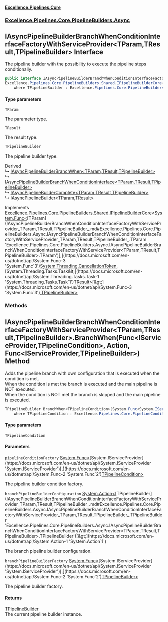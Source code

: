 #### [Excellence.Pipelines.Core](Excellence.Pipelines.md 'Excellence.Pipelines')
### [Excellence.Pipelines.Core.PipelineBuilders.Async](Excellence.Pipelines.md#Excellence.Pipelines.Core.PipelineBuilders.Async 'Excellence.Pipelines.Core.PipelineBuilders.Async')

## IAsyncPipelineBuilderBranchWhenConditionInterfaceFactoryWithServiceProvider<TParam,TResult,TPipelineBuilder> Interface

The pipeline builder with the possibility to execute the pipeline steps conditionally.

```csharp
public interface IAsyncPipelineBuilderBranchWhenConditionInterfaceFactoryWithServiceProvider<TParam,TResult,TPipelineBuilder> :
Excellence.Pipelines.Core.PipelineBuilders.Shared.IPipelineBuilderCore<System.Func<TParam, System.Threading.CancellationToken, System.Threading.Tasks.Task<TResult>>, TPipelineBuilder>
    where TPipelineBuilder : Excellence.Pipelines.Core.PipelineBuilders.Async.IAsyncPipelineBuilderBranchWhenConditionInterfaceFactoryWithServiceProvider<TParam, TResult, TPipelineBuilder>
```
#### Type parameters

<a name='Excellence.Pipelines.Core.PipelineBuilders.Async.IAsyncPipelineBuilderBranchWhenConditionInterfaceFactoryWithServiceProvider_TParam,TResult,TPipelineBuilder_.TParam'></a>

`TParam`

The parameter type.

<a name='Excellence.Pipelines.Core.PipelineBuilders.Async.IAsyncPipelineBuilderBranchWhenConditionInterfaceFactoryWithServiceProvider_TParam,TResult,TPipelineBuilder_.TResult'></a>

`TResult`

The result type.

<a name='Excellence.Pipelines.Core.PipelineBuilders.Async.IAsyncPipelineBuilderBranchWhenConditionInterfaceFactoryWithServiceProvider_TParam,TResult,TPipelineBuilder_.TPipelineBuilder'></a>

`TPipelineBuilder`

The pipeline builder type.

Derived  
&#8627; [IAsyncPipelineBuilderBranchWhen&lt;TParam,TResult,TPipelineBuilder&gt;](IAsyncPipelineBuilderBranchWhen_TParam,TResult,TPipelineBuilder_.md 'Excellence.Pipelines.Core.PipelineBuilders.Async.IAsyncPipelineBuilderBranchWhen<TParam,TResult,TPipelineBuilder>')  
&#8627; [IAsyncPipelineBuilderBranchWhenConditionInterface&lt;TParam,TResult,TPipelineBuilder&gt;](IAsyncPipelineBuilderBranchWhenConditionInterface_TParam,TResult,TPipelineBuilder_.md 'Excellence.Pipelines.Core.PipelineBuilders.Async.IAsyncPipelineBuilderBranchWhenConditionInterface<TParam,TResult,TPipelineBuilder>')  
&#8627; [IAsyncPipelineBuilderComplete&lt;TParam,TResult,TPipelineBuilder&gt;](IAsyncPipelineBuilderComplete_TParam,TResult,TPipelineBuilder_.md 'Excellence.Pipelines.Core.PipelineBuilders.Async.IAsyncPipelineBuilderComplete<TParam,TResult,TPipelineBuilder>')  
&#8627; [IAsyncPipelineBuilder&lt;TParam,TResult&gt;](IAsyncPipelineBuilder_TParam,TResult_.md 'Excellence.Pipelines.Core.PipelineBuilders.IAsyncPipelineBuilder<TParam,TResult>')

Implements [Excellence.Pipelines.Core.PipelineBuilders.Shared.IPipelineBuilderCore&lt;](IPipelineBuilderCore_TPipelineDelegate,TPipelineBuilder_.md 'Excellence.Pipelines.Core.PipelineBuilders.Shared.IPipelineBuilderCore<TPipelineDelegate,TPipelineBuilder>')[System.Func&lt;](https://docs.microsoft.com/en-us/dotnet/api/System.Func-3 'System.Func`3')[TParam](IAsyncPipelineBuilderBranchWhenConditionInterfaceFactoryWithServiceProvider_TParam,TResult,TPipelineBuilder_.md#Excellence.Pipelines.Core.PipelineBuilders.Async.IAsyncPipelineBuilderBranchWhenConditionInterfaceFactoryWithServiceProvider_TParam,TResult,TPipelineBuilder_.TParam 'Excellence.Pipelines.Core.PipelineBuilders.Async.IAsyncPipelineBuilderBranchWhenConditionInterfaceFactoryWithServiceProvider<TParam,TResult,TPipelineBuilder>.TParam')[,](https://docs.microsoft.com/en-us/dotnet/api/System.Func-3 'System.Func`3')[System.Threading.CancellationToken](https://docs.microsoft.com/en-us/dotnet/api/System.Threading.CancellationToken 'System.Threading.CancellationToken')[,](https://docs.microsoft.com/en-us/dotnet/api/System.Func-3 'System.Func`3')[System.Threading.Tasks.Task&lt;](https://docs.microsoft.com/en-us/dotnet/api/System.Threading.Tasks.Task-1 'System.Threading.Tasks.Task`1')[TResult](IAsyncPipelineBuilderBranchWhenConditionInterfaceFactoryWithServiceProvider_TParam,TResult,TPipelineBuilder_.md#Excellence.Pipelines.Core.PipelineBuilders.Async.IAsyncPipelineBuilderBranchWhenConditionInterfaceFactoryWithServiceProvider_TParam,TResult,TPipelineBuilder_.TResult 'Excellence.Pipelines.Core.PipelineBuilders.Async.IAsyncPipelineBuilderBranchWhenConditionInterfaceFactoryWithServiceProvider<TParam,TResult,TPipelineBuilder>.TResult')[&gt;](https://docs.microsoft.com/en-us/dotnet/api/System.Threading.Tasks.Task-1 'System.Threading.Tasks.Task`1')[&gt;](https://docs.microsoft.com/en-us/dotnet/api/System.Func-3 'System.Func`3')[,](IPipelineBuilderCore_TPipelineDelegate,TPipelineBuilder_.md 'Excellence.Pipelines.Core.PipelineBuilders.Shared.IPipelineBuilderCore<TPipelineDelegate,TPipelineBuilder>')[TPipelineBuilder](IAsyncPipelineBuilderBranchWhenConditionInterfaceFactoryWithServiceProvider_TParam,TResult,TPipelineBuilder_.md#Excellence.Pipelines.Core.PipelineBuilders.Async.IAsyncPipelineBuilderBranchWhenConditionInterfaceFactoryWithServiceProvider_TParam,TResult,TPipelineBuilder_.TPipelineBuilder 'Excellence.Pipelines.Core.PipelineBuilders.Async.IAsyncPipelineBuilderBranchWhenConditionInterfaceFactoryWithServiceProvider<TParam,TResult,TPipelineBuilder>.TPipelineBuilder')[&gt;](IPipelineBuilderCore_TPipelineDelegate,TPipelineBuilder_.md 'Excellence.Pipelines.Core.PipelineBuilders.Shared.IPipelineBuilderCore<TPipelineDelegate,TPipelineBuilder>')
### Methods

<a name='Excellence.Pipelines.Core.PipelineBuilders.Async.IAsyncPipelineBuilderBranchWhenConditionInterfaceFactoryWithServiceProvider_TParam,TResult,TPipelineBuilder_.BranchWhen_TPipelineCondition_(System.Func_System.IServiceProvider,TPipelineCondition_,System.Action_TPipelineBuilder_,System.Func_System.IServiceProvider,TPipelineBuilder_)'></a>

## IAsyncPipelineBuilderBranchWhenConditionInterfaceFactoryWithServiceProvider<TParam,TResult,TPipelineBuilder>.BranchWhen<TPipelineCondition>(Func<IServiceProvider,TPipelineCondition>, Action<TPipelineBuilder>, Func<IServiceProvider,TPipelineBuilder>) Method

Adds the pipeline branch with own configuration that is executed when the condition is met.  
When the condition is met the branch is executed and the main pipeline is NOT executed.  
When the condition is NOT met the branch is skipped and the main pipeline is executed.

```csharp
TPipelineBuilder BranchWhen<TPipelineCondition>(System.Func<System.IServiceProvider,TPipelineCondition> pipelineConditionFactory, System.Action<TPipelineBuilder> branchPipelineBuilderConfiguration, System.Func<System.IServiceProvider,TPipelineBuilder> branchPipelineBuilderFactory)
    where TPipelineCondition : Excellence.Pipelines.Core.PipelineConditions.IAsyncPipelineCondition<TParam>;
```
#### Type parameters

<a name='Excellence.Pipelines.Core.PipelineBuilders.Async.IAsyncPipelineBuilderBranchWhenConditionInterfaceFactoryWithServiceProvider_TParam,TResult,TPipelineBuilder_.BranchWhen_TPipelineCondition_(System.Func_System.IServiceProvider,TPipelineCondition_,System.Action_TPipelineBuilder_,System.Func_System.IServiceProvider,TPipelineBuilder_).TPipelineCondition'></a>

`TPipelineCondition`
#### Parameters

<a name='Excellence.Pipelines.Core.PipelineBuilders.Async.IAsyncPipelineBuilderBranchWhenConditionInterfaceFactoryWithServiceProvider_TParam,TResult,TPipelineBuilder_.BranchWhen_TPipelineCondition_(System.Func_System.IServiceProvider,TPipelineCondition_,System.Action_TPipelineBuilder_,System.Func_System.IServiceProvider,TPipelineBuilder_).pipelineConditionFactory'></a>

`pipelineConditionFactory` [System.Func&lt;](https://docs.microsoft.com/en-us/dotnet/api/System.Func-2 'System.Func`2')[System.IServiceProvider](https://docs.microsoft.com/en-us/dotnet/api/System.IServiceProvider 'System.IServiceProvider')[,](https://docs.microsoft.com/en-us/dotnet/api/System.Func-2 'System.Func`2')[TPipelineCondition](IAsyncPipelineBuilderBranchWhenConditionInterfaceFactoryWithServiceProvider_TParam,TResult,TPipelineBuilder_.md#Excellence.Pipelines.Core.PipelineBuilders.Async.IAsyncPipelineBuilderBranchWhenConditionInterfaceFactoryWithServiceProvider_TParam,TResult,TPipelineBuilder_.BranchWhen_TPipelineCondition_(System.Func_System.IServiceProvider,TPipelineCondition_,System.Action_TPipelineBuilder_,System.Func_System.IServiceProvider,TPipelineBuilder_).TPipelineCondition 'Excellence.Pipelines.Core.PipelineBuilders.Async.IAsyncPipelineBuilderBranchWhenConditionInterfaceFactoryWithServiceProvider<TParam,TResult,TPipelineBuilder>.BranchWhen<TPipelineCondition>(System.Func<System.IServiceProvider,TPipelineCondition>, System.Action<TPipelineBuilder>, System.Func<System.IServiceProvider,TPipelineBuilder>).TPipelineCondition')[&gt;](https://docs.microsoft.com/en-us/dotnet/api/System.Func-2 'System.Func`2')

The pipeline builder condition factory.

<a name='Excellence.Pipelines.Core.PipelineBuilders.Async.IAsyncPipelineBuilderBranchWhenConditionInterfaceFactoryWithServiceProvider_TParam,TResult,TPipelineBuilder_.BranchWhen_TPipelineCondition_(System.Func_System.IServiceProvider,TPipelineCondition_,System.Action_TPipelineBuilder_,System.Func_System.IServiceProvider,TPipelineBuilder_).branchPipelineBuilderConfiguration'></a>

`branchPipelineBuilderConfiguration` [System.Action&lt;](https://docs.microsoft.com/en-us/dotnet/api/System.Action-1 'System.Action`1')[TPipelineBuilder](IAsyncPipelineBuilderBranchWhenConditionInterfaceFactoryWithServiceProvider_TParam,TResult,TPipelineBuilder_.md#Excellence.Pipelines.Core.PipelineBuilders.Async.IAsyncPipelineBuilderBranchWhenConditionInterfaceFactoryWithServiceProvider_TParam,TResult,TPipelineBuilder_.TPipelineBuilder 'Excellence.Pipelines.Core.PipelineBuilders.Async.IAsyncPipelineBuilderBranchWhenConditionInterfaceFactoryWithServiceProvider<TParam,TResult,TPipelineBuilder>.TPipelineBuilder')[&gt;](https://docs.microsoft.com/en-us/dotnet/api/System.Action-1 'System.Action`1')

The branch pipeline builder configuration.

<a name='Excellence.Pipelines.Core.PipelineBuilders.Async.IAsyncPipelineBuilderBranchWhenConditionInterfaceFactoryWithServiceProvider_TParam,TResult,TPipelineBuilder_.BranchWhen_TPipelineCondition_(System.Func_System.IServiceProvider,TPipelineCondition_,System.Action_TPipelineBuilder_,System.Func_System.IServiceProvider,TPipelineBuilder_).branchPipelineBuilderFactory'></a>

`branchPipelineBuilderFactory` [System.Func&lt;](https://docs.microsoft.com/en-us/dotnet/api/System.Func-2 'System.Func`2')[System.IServiceProvider](https://docs.microsoft.com/en-us/dotnet/api/System.IServiceProvider 'System.IServiceProvider')[,](https://docs.microsoft.com/en-us/dotnet/api/System.Func-2 'System.Func`2')[TPipelineBuilder](IAsyncPipelineBuilderBranchWhenConditionInterfaceFactoryWithServiceProvider_TParam,TResult,TPipelineBuilder_.md#Excellence.Pipelines.Core.PipelineBuilders.Async.IAsyncPipelineBuilderBranchWhenConditionInterfaceFactoryWithServiceProvider_TParam,TResult,TPipelineBuilder_.TPipelineBuilder 'Excellence.Pipelines.Core.PipelineBuilders.Async.IAsyncPipelineBuilderBranchWhenConditionInterfaceFactoryWithServiceProvider<TParam,TResult,TPipelineBuilder>.TPipelineBuilder')[&gt;](https://docs.microsoft.com/en-us/dotnet/api/System.Func-2 'System.Func`2')

The pipeline builder factory.

#### Returns
[TPipelineBuilder](IAsyncPipelineBuilderBranchWhenConditionInterfaceFactoryWithServiceProvider_TParam,TResult,TPipelineBuilder_.md#Excellence.Pipelines.Core.PipelineBuilders.Async.IAsyncPipelineBuilderBranchWhenConditionInterfaceFactoryWithServiceProvider_TParam,TResult,TPipelineBuilder_.TPipelineBuilder 'Excellence.Pipelines.Core.PipelineBuilders.Async.IAsyncPipelineBuilderBranchWhenConditionInterfaceFactoryWithServiceProvider<TParam,TResult,TPipelineBuilder>.TPipelineBuilder')  
The current pipeline builder instance.
